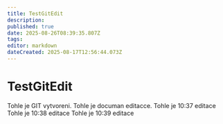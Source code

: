 ```yaml
---
title: TestGitEdit
description: 
published: true
date: 2025-08-26T08:39:35.807Z
tags: 
editor: markdown
dateCreated: 2025-08-17T12:56:44.073Z
---
```


# TestGitEdit
Tohle je GIT vytvoreni.
Tohle je documan editacce.
Tohle je 10:37 editace
Tohle je 10:38 editace
Tohle je 10:39 editace
